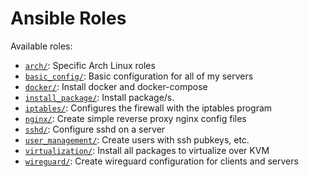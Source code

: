 # Ansible Roles

Available roles:

- [`arch/`](roles/arch): Specific Arch Linux roles
- [`basic_config/`](roles/basic_config): Basic configuration for all of my servers
- [`docker/`](roles/docker): Install docker and docker-compose
- [`install_package/`](roles/install_package): Install package/s.
- [`iptables/`](roles/iptables): Configures the firewall with the iptables program
- [`nginx/`](roles/nginx): Create simple reverse proxy nginx config files
- [`sshd/`](roles/sshd): Configure sshd on a server
- [`user_management/`](roles/user_management): Create users with ssh pubkeys, etc.
- [`virtualization/`](roles/virtualization): Install all packages to virtualize over KVM
- [`wireguard/`](roles/wireguard): Create wireguard configuration for clients and servers
